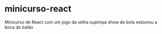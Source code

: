 # minicurso-react
Minicurso de React com um jogo da velha supimpa show de bola estourou a boca do balão
